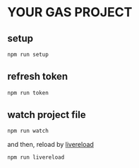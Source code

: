 # YOUR GAS PROJECT

## setup

```sh
npm run setup
```

## refresh token

```sh
npm run token
```

## watch project file

```sh
npm run watch
```

and then, reload by [livereload](https://chrome.google.com/webstore/detail/livereload/jnihajbhpnppcggbcgedagnkighmdlei)

```sh
npm run livereload
```
